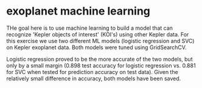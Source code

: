 # exoplanet machine learning

THe goal here is to use machine learning to build a model that can recognize 'Kepler objects of interest' (KOI's) using other Kepler data. For this exercise we use two different ML models (logistic regression and SVC) on Kepler exoplanet data. Both models were tuned using GridSearchCV.

Logistic regression proved to be the more accurate of the two models, but only by a small margin (0.898 test accuracy for logistic regression vs. 0.881 for SVC when tested for prediction accuracy on test data). Given the relatively small difference in accuracy, both models have been saved.

